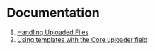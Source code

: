 # Documentation

1. [Handling Uploaded Files](./001_handling_uploaded_files.md)
2. [Using templates with the Core uploader field](./002_custom_templates.md)
